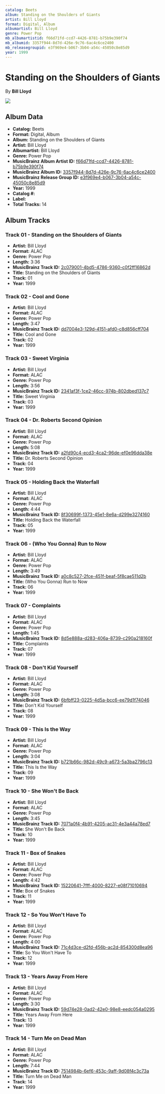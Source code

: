 ```yaml
---
catalog: Beets
album: Standing on the Shoulders of Giants
artist: Bill Lloyd
format: Digital, Album
albumartist: Bill Lloyd
genre: Power Pop
mb_albumartistid: f66d71fd-ccd7-4426-8781-b75b9e390f74
mb_albumid: 3357f944-8d7d-426e-9c76-6ac4c6ce2400
mb_releasegroupid: e3f969e4-b067-3b04-a54c-45050c8e85d9
year: 1999
---
```


# Standing on the Shoulders of Giants

By **Bill Lloyd**

![](../../assets/beetscovers/Bill_Lloyd-Standing_on_the_Shoulders_of_Giants.jpg)

## Album Data

- **Catalog:** Beets
- **Format:** Digital, Album
- **Album:** Standing on the Shoulders of Giants
- **Artist:** Bill Lloyd
- **Albumartist:** Bill Lloyd
- **Genre:** Power Pop
- **MusicBrainz Album Artist ID:** [f66d71fd-ccd7-4426-8781-b75b9e390f74](https://musicbrainz.org/artist/f66d71fd-ccd7-4426-8781-b75b9e390f74)
- **MusicBrainz Album ID:** [3357f944-8d7d-426e-9c76-6ac4c6ce2400](https://musicbrainz.org/release/3357f944-8d7d-426e-9c76-6ac4c6ce2400)
- **MusicBrainz Release Group ID:** [e3f969e4-b067-3b04-a54c-45050c8e85d9](https://musicbrainz.org/release-group/e3f969e4-b067-3b04-a54c-45050c8e85d9)
- **Year:** 1999
- **Catalog #:** 
- **Label:** 
- **Total Tracks:** 14

## Album Tracks

### Track 01 - Standing on the Shoulders of Giants

- **Artist:** Bill Lloyd
- **Format:** ALAC
- **Genre:** Power Pop
- **Length:** 3:36
- **MusicBrainz Track ID:** [2c079001-4bd5-4786-9360-c0f2ff16862d](https://musicbrainz.org/recording/2c079001-4bd5-4786-9360-c0f2ff16862d)
- **Title:** Standing on the Shoulders of Giants
- **Track:** 01
- **Year:** 1999

### Track 02 - Cool and Gone

- **Artist:** Bill Lloyd
- **Format:** ALAC
- **Genre:** Power Pop
- **Length:** 3:47
- **MusicBrainz Track ID:** [dd7004e3-129d-4151-afd0-c8d856cff704](https://musicbrainz.org/recording/dd7004e3-129d-4151-afd0-c8d856cff704)
- **Title:** Cool and Gone
- **Track:** 02
- **Year:** 1999

### Track 03 - Sweet Virginia

- **Artist:** Bill Lloyd
- **Format:** ALAC
- **Genre:** Power Pop
- **Length:** 3:56
- **MusicBrainz Track ID:** [2341af3f-1ce2-46cc-974b-802dbed137c7](https://musicbrainz.org/recording/2341af3f-1ce2-46cc-974b-802dbed137c7)
- **Title:** Sweet Virginia
- **Track:** 03
- **Year:** 1999

### Track 04 - Dr. Roberts Second Opinion

- **Artist:** Bill Lloyd
- **Format:** ALAC
- **Genre:** Power Pop
- **Length:** 5:08
- **MusicBrainz Track ID:** [a2fd90c4-ecd3-4ca2-96de-ef0e96dda38e](https://musicbrainz.org/recording/a2fd90c4-ecd3-4ca2-96de-ef0e96dda38e)
- **Title:** Dr. Roberts Second Opinion
- **Track:** 04
- **Year:** 1999

### Track 05 - Holding Back the Waterfall

- **Artist:** Bill Lloyd
- **Format:** ALAC
- **Genre:** Power Pop
- **Length:** 4:44
- **MusicBrainz Track ID:** [8f30699f-1373-45e1-8e6a-d299e3274160](https://musicbrainz.org/recording/8f30699f-1373-45e1-8e6a-d299e3274160)
- **Title:** Holding Back the Waterfall
- **Track:** 05
- **Year:** 1999

### Track 06 - (Who You Gonna) Run to Now

- **Artist:** Bill Lloyd
- **Format:** ALAC
- **Genre:** Power Pop
- **Length:** 3:49
- **MusicBrainz Track ID:** [a0c8c527-2fce-451f-beaf-5f8cae511d2b](https://musicbrainz.org/recording/a0c8c527-2fce-451f-beaf-5f8cae511d2b)
- **Title:** (Who You Gonna) Run to Now
- **Track:** 06
- **Year:** 1999

### Track 07 - Complaints

- **Artist:** Bill Lloyd
- **Format:** ALAC
- **Genre:** Power Pop
- **Length:** 1:45
- **MusicBrainz Track ID:** [8d5e888a-d283-406a-8739-c290a218160f](https://musicbrainz.org/recording/8d5e888a-d283-406a-8739-c290a218160f)
- **Title:** Complaints
- **Track:** 07
- **Year:** 1999

### Track 08 - Don't Kid Yourself

- **Artist:** Bill Lloyd
- **Format:** ALAC
- **Genre:** Power Pop
- **Length:** 3:08
- **MusicBrainz Track ID:** [6bfbff23-0225-4d5a-bcc6-ee79d1f74046](https://musicbrainz.org/recording/6bfbff23-0225-4d5a-bcc6-ee79d1f74046)
- **Title:** Don't Kid Yourself
- **Track:** 08
- **Year:** 1999

### Track 09 - This Is the Way

- **Artist:** Bill Lloyd
- **Format:** ALAC
- **Genre:** Power Pop
- **Length:** 3:04
- **MusicBrainz Track ID:** [b721b66c-982d-49c9-a673-5a3ba2796c13](https://musicbrainz.org/recording/b721b66c-982d-49c9-a673-5a3ba2796c13)
- **Title:** This Is the Way
- **Track:** 09
- **Year:** 1999

### Track 10 - She Won't Be Back

- **Artist:** Bill Lloyd
- **Format:** ALAC
- **Genre:** Power Pop
- **Length:** 3:45
- **MusicBrainz Track ID:** [7071a0f4-4b91-4205-ac31-4e3a44a78ed7](https://musicbrainz.org/recording/7071a0f4-4b91-4205-ac31-4e3a44a78ed7)
- **Title:** She Won't Be Back
- **Track:** 10
- **Year:** 1999

### Track 11 - Box of Snakes

- **Artist:** Bill Lloyd
- **Format:** ALAC
- **Genre:** Power Pop
- **Length:** 4:42
- **MusicBrainz Track ID:** [15220641-7fff-4000-8227-e08f71010694](https://musicbrainz.org/recording/15220641-7fff-4000-8227-e08f71010694)
- **Title:** Box of Snakes
- **Track:** 11
- **Year:** 1999

### Track 12 - So You Won't Have To

- **Artist:** Bill Lloyd
- **Format:** ALAC
- **Genre:** Power Pop
- **Length:** 4:00
- **MusicBrainz Track ID:** [71c4d3ce-d2fd-456b-ac2d-854300d8ea96](https://musicbrainz.org/recording/71c4d3ce-d2fd-456b-ac2d-854300d8ea96)
- **Title:** So You Won't Have To
- **Track:** 12
- **Year:** 1999

### Track 13 - Years Away From Here

- **Artist:** Bill Lloyd
- **Format:** ALAC
- **Genre:** Power Pop
- **Length:** 3:30
- **MusicBrainz Track ID:** [59d74e28-0ad2-42e0-98e8-eedc054a0295](https://musicbrainz.org/recording/59d74e28-0ad2-42e0-98e8-eedc054a0295)
- **Title:** Years Away From Here
- **Track:** 13
- **Year:** 1999

### Track 14 - Turn Me on Dead Man

- **Artist:** Bill Lloyd
- **Format:** ALAC
- **Genre:** Power Pop
- **Length:** 7:44
- **MusicBrainz Track ID:** [7514984b-6ef6-453c-9aff-9d08f4c3c73a](https://musicbrainz.org/recording/7514984b-6ef6-453c-9aff-9d08f4c3c73a)
- **Title:** Turn Me on Dead Man
- **Track:** 14
- **Year:** 1999

